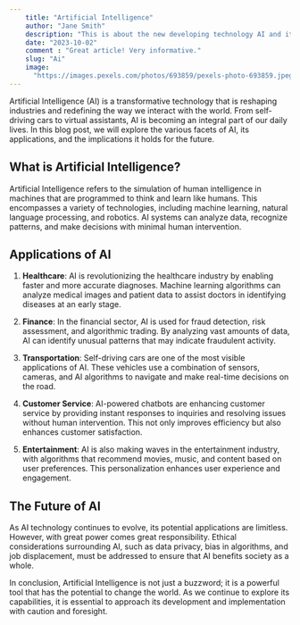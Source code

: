 ```yaml
---
    title: "Artificial Intelligence"
    author: "Jane Smith"
    description: "This is about the new developing technology AI and its uses."
    date: "2023-10-02"
    comment : "Great article! Very informative."
    slug: "Ai"
    image:
      "https://images.pexels.com/photos/693859/pexels-photo-693859.jpeg?auto=compress&cs=tinysrgb&w=1260&h=750&dpr=1"
---
```


Artificial Intelligence (AI) is a transformative technology that is reshaping industries and redefining the way we interact with the world. From self-driving cars to virtual assistants, AI is becoming an integral part of our daily lives. In this blog post, we will explore the various facets of AI, its applications, and the implications it holds for the future.

## What is Artificial Intelligence?

Artificial Intelligence refers to the simulation of human intelligence in machines that are programmed to think and learn like humans. This encompasses a variety of technologies, including machine learning, natural language processing, and robotics. AI systems can analyze data, recognize patterns, and make decisions with minimal human intervention.

## Applications of AI

1. **Healthcare**: AI is revolutionizing the healthcare industry by enabling faster and more accurate diagnoses. Machine learning algorithms can analyze medical images and patient data to assist doctors in identifying diseases at an early stage.

2. **Finance**: In the financial sector, AI is used for fraud detection, risk assessment, and algorithmic trading. By analyzing vast amounts of data, AI can identify unusual patterns that may indicate fraudulent activity.

3. **Transportation**: Self-driving cars are one of the most visible applications of AI. These vehicles use a combination of sensors, cameras, and AI algorithms to navigate and make real-time decisions on the road.

4. **Customer Service**: AI-powered chatbots are enhancing customer service by providing instant responses to inquiries and resolving issues without human intervention. This not only improves efficiency but also enhances customer satisfaction.

5. **Entertainment**: AI is also making waves in the entertainment industry, with algorithms that recommend movies, music, and content based on user preferences. This personalization enhances user experience and engagement.

## The Future of AI

As AI technology continues to evolve, its potential applications are limitless. However, with great power comes great responsibility. Ethical considerations surrounding AI, such as data privacy, bias in algorithms, and job displacement, must be addressed to ensure that AI benefits society as a whole.

In conclusion, Artificial Intelligence is not just a buzzword; it is a powerful tool that has the potential to change the world. As we continue to explore its capabilities, it is essential to approach its development and implementation with caution and foresight.